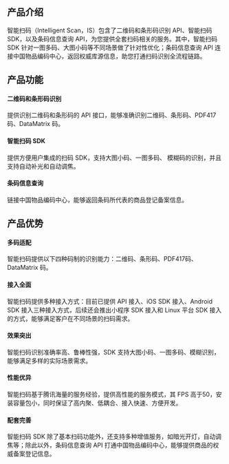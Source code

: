 
## 产品介绍
智能扫码（Intelligent Scan，IS）包含了二维码和条形码识别 API、智能扫码 SDK，以及条码信息查询 API，为您提供全套扫码相关的服务。其中，智能扫码 SDK 针对一图多码、大图小码等不同场景做了针对性优化；条码信息查询 API 连接中国物品编码中心，返回权威库源信息，助您打通扫码识别全流程链路。

## 产品功能
#### 二维码和条形码识别
提供识别二维码和条形码的 API 接口，能够准确识别二维码、条形码、PDF417码、DataMatrix 码。
#### 智能扫码 SDK
提供方便用户集成的扫码 SDK，支持大图小码、一图多码、 模糊码的识别，并且支持自动补光和自动调焦。
#### 条码信息查询
链接中国物品编码中心，能够返回条码所代表的商品登记备案信息。

## 产品优势
#### 多码适配
智能扫码提供以下四种码制的识别能力：二维码、条形码、PDF417码、DataMatrix 码。
#### 接入全面
智能扫码提供多种接入方式：目前已提供 API 接入、iOS SDK 接入、Android SDK 接入三种接入方式，后续还会推出小程序 SDK 接入和 Linux 平台 SDK 接入的方式，能够满足客户在不同场景的扫码需求。
#### 效果突出
智能扫码识别准确率高、鲁棒性强，SDK 支持大图小码、一图多码、模糊识别，能够满足多样的实际场景需求。
#### 性能优异
智能扫码基于腾讯海量的服务经验，提供高性能的服务模式，其 FPS 高于50，安装容量包小，同时保证了高内聚、低耦合、接入快速、方便开发。
#### 配套完善
智能扫码 SDK 除了基本扫码功能外，还支持多种增值服务，如暗光开灯，自动调焦等；除此以外，条码信息查询 API 打通中国物品编码中心，能够提供商品的权威备案登记信息。


